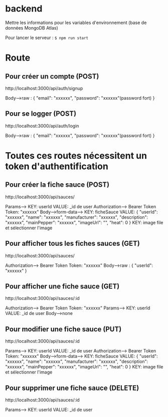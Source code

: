 # backend
Mettre les informations pour les variables d'environnement (base de données MongoDB Atlas)

Pour lancer le serveur : `$ npm run start`

# Route
## Pour créer un compte (POST)
http://localhost:3000/api/auth/signup

Body-->raw :
{
    "email": "xxxxxx",
    "password": "xxxxxx"(password fort)
}

## Pour se logger (POST)
http://localhost:3000/api/auth/login

Body-->raw :
{
    "email": "xxxxxx",
    "password": "xxxxxx"(password fort)
}

# Toutes ces routes nécessitent un token d'authentification
## Pour créer la fiche sauce (POST)
http://localhost:3000/api/sauces/

Params--> KEY: userId VALUE: _id de user
Authorization--> Bearer Token Token: "xxxxxx"
Body-->form-data-->
    KEY: ficheSauce
    VALUE:
        {
            "userId": "xxxxxx",
            "name": "xxxxxx",
            "manufacturer": "xxxxxx",
            "description": "xxxxxx",
            "mainPepper": "xxxxxx",
            "imageUrl": "",
            "heat": 0
        }
    KEY: image
    file et sélectionner l'image

## Pour afficher tous les fiches sauces (GET)
http://localhost:3000/api/sauces/

Authorization--> Bearer Token Token: "xxxxxx"
Body-->raw :
{
    "userId": "xxxxxx"
}

## Pour afficher une fiche sauce (GET)
http://localhost:3000/api/sauces/:id

Authorization--> Bearer Token Token: "xxxxxx"
Params--> KEY: userId VALUE: _id de user
Body-->none

## Pour modifier une fiche sauce (PUT)
http://localhost:3000/api/sauces/:id

Params--> KEY: userId VALUE: _id de user
Authorization--> Bearer Token Token: "xxxxxx"
Body-->form-data-->
    KEY: ficheSauce
    VALUE:
        {
            "userId": "xxxxxx",
            "name": "xxxxxx",
            "manufacturer": "xxxxxx",
            "description": "xxxxxx",
            "mainPepper": "xxxxxx",
            "imageUrl": "",
            "heat": 0
        }
    KEY: image
    file et sélectionner l'image

## Pour supprimer une fiche sauce (DELETE)
http://localhost:3000/api/sauces/:id

Params--> KEY: userId VALUE: _id de user